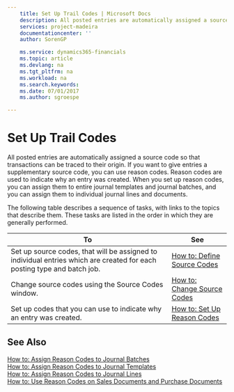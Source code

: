 ```yaml
---
    title: Set Up Trail Codes | Microsoft Docs
    description: All posted entries are automatically assigned a source code so that transactions can be traced to their origin. If you want to give entries a supplementary source code, you can use reason codes. Reason codes are used to indicate why an entry was created. When you set up reason codes, you can assign them to entire journal templates and journal batches, and you can assign them to individual journal lines and documents.
    services: project-madeira
    documentationcenter: ''
    author: SorenGP

    ms.service: dynamics365-financials
    ms.topic: article
    ms.devlang: na
    ms.tgt_pltfrm: na
    ms.workload: na
    ms.search.keywords:
    ms.date: 07/01/2017
    ms.author: sgroespe

---
```

# Set Up Trail Codes
All posted entries are automatically assigned a source code so that transactions can be traced to their origin. If you want to give entries a supplementary source code, you can use reason codes. Reason codes are used to indicate why an entry was created. When you set up reason codes, you can assign them to entire journal templates and journal batches, and you can assign them to individual journal lines and documents.  
  
 The following table describes a sequence of tasks, with links to the topics that describe them. These tasks are listed in the order in which they are generally performed.  
  
|**To**|**See**|  
|------------|-------------|  
|Set up source codes, that will be assigned to individual entries which are created for each posting type and batch job.|[How to: Define Source Codes](../how-to-define-source-codes.md)|  
|Change source codes using the Source Codes window.|[How to: Change Source Codes](../how-to-change-source-codes.md)|  
|Set up codes that you can use to indicate why an entry was created.|[How to: Set Up Reason Codes](../how-to-set-up-reason-codes.md)|  
  
## See Also  
 [How to: Assign Reason Codes to Journal Batches](../how-to-assign-reason-codes-to-journal-batches.md)   
 [How to: Assign Reason Codes to Journal Templates](../how-to-assign-reason-codes-to-journal-templates.md)   
 [How to: Assign Reason Codes to Journal Lines](../how-to-assign-reason-codes-to-journal-lines.md)   
 [How to: Use Reason Codes on Sales Documents and Purchase Documents](../how-to-use-reason-codes-on-sales-documents-and-purchase-documents.md)